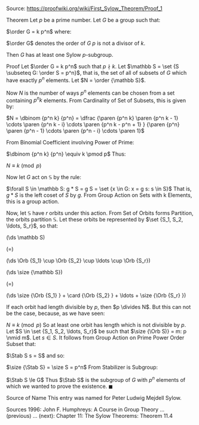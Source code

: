 # 

Source: https://proofwiki.org/wiki/First_Sylow_Theorem/Proof_1



Theorem
Let $p$ be a prime number.
Let $G$ be a group such that:

$\order G = k p^n$
where:

$\order G$ denotes the order of $G$
$p$ is not a divisor of $k$.

Then $G$ has at least one Sylow $p$-subgroup.


Proof
Let $\order G = k p^n$ such that $p \nmid k$.
Let $\mathbb S = \set {S \subseteq G: \order S = p^n}$, that is, the set of all of subsets of $G$ which have exactly $p^n$ elements.
Let $N = \order {\mathbb S}$.

Now $N$ is the number of ways $p^n$ elements can be chosen from a set containing $p^n k$ elements.
From Cardinality of Set of Subsets, this is given by:

$N = \dbinom {p^n k} {p^n} = \dfrac {\paren {p^n k} \paren {p^n k - 1} \cdots \paren {p^n k - i} \cdots \paren {p^n k - p^n + 1} } {\paren {p^n} \paren {p^n - 1} \cdots \paren {p^n - i} \cdots \paren 1}$

From Binomial Coefficient involving Power of Prime:

$\dbinom {p^n k} {p^n} \equiv k \pmod p$
Thus:

$N \equiv k \pmod p$

Now let $G$ act on $\mathbb S$ by the rule:

$\forall S \in \mathbb S: g * S = g S = \set {x \in G: x = g s: s \in S}$
That is, $g * S$ is the left coset of $S$ by $g$.
From Group Action on Sets with k Elements, this is a group action.

Now, let $\mathbb S$ have $r$ orbits under this action.
From Set of Orbits forms Partition, the orbits partition $\mathbb S$.
Let these orbits be represented by $\set {S_1, S_2, \ldots, S_r}$, so that:














\(\ds \mathbb S\)

\(=\)







\(\ds \Orb {S_1} \cup \Orb {S_2} \cup \ldots \cup \Orb {S_r}\)




















\(\ds \size {\mathbb S}\)

\(=\)







\(\ds \size {\Orb {S_1} } + \card {\Orb {S_2} } + \ldots + \size {\Orb {S_r} }\)










If each orbit had length divisible by $p$, then $p \divides N$.
But this can not be the case, because, as we have seen:

$N \equiv k \pmod p$
So at least one orbit has length which is not divisible by $p$.
Let $S \in \set {S_1, S_2, \ldots, S_r}$ be such that $\size {\Orb S)} = m: p \nmid m$.
Let $s \in S$.
It follows from Group Action on Prime Power Order Subset that:

$\Stab S s = S$
and so:

$\size {\Stab S} = \size S = p^n$
From Stabilizer is Subgroup:

$\Stab S \le G$
Thus $\Stab S$ is the subgroup of $G$ with $p^n$ elements of which we wanted to prove the existence.
$\blacksquare$


Source of Name
This entry was named for Peter Ludwig Mejdell Sylow.


Sources
1996: John F. Humphreys: A Course in Group Theory ... (previous) ... (next): Chapter $11$: The Sylow Theorems: Theorem $11.4$




